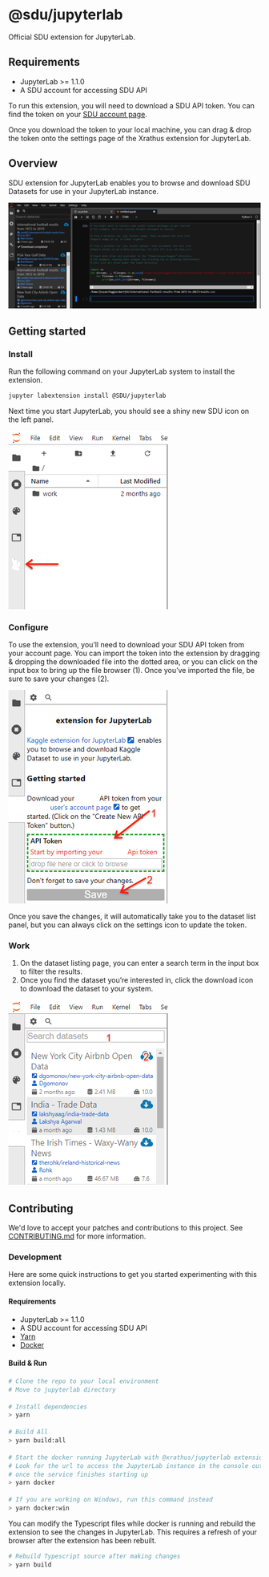 # @sdu/jupyterlab

Official SDU extension for JupyterLab.

## Requirements

* JupyterLab >= 1.1.0
* A SDU account for accessing SDU API

To run this extension, you will need to download a SDU API token.  You can
find the token on your [SDU account page](https://www.SDU.com/me/account).

Once you download the token to your local machine, you can drag & drop the
token onto the settings page of the Xrathus extension for JupyterLab.

## Overview

SDU extension for JupyterLab enables you to browse and download SDU
Datasets for use in your JupyterLab instance.

![SDU](SDUJupyterLab.png 'SDU')

## Getting started

### Install

Run the following command on your JupyterLab system to install the extension.

```bash
jupyter labextension install @SDU/jupyterlab
```

Next time you start JupyterLab, you should see a shiny new SDU icon on the left panel.

![SideIcon](ExtensionIcon.png 'Icon')

### Configure

To use the extension, you’ll need to download your SDU API token from your account page.  You can import the token into the extension by dragging & dropping the downloaded file into the dotted area, or you can click on the input box to bring up the file browser (1).  Once you’ve imported the file, be sure to save your changes (2).

![Configure](Configure.png 'Configure')

Once you save the changes, it will automatically take you to the dataset list panel, but you can always click on the settings icon to update the token.

### Work

1. On the dataset listing page, you can enter a search term in the input box to filter the results.  
2. Once you find the dataset you’re interested in, click the download icon to download the dataset to your system.


![Work](Work.png 'Work')

## Contributing

We'd love to accept your patches and contributions to this project. See
[CONTRIBUTING.md](CONTRIBUTING.md) for more information.

### Development

Here are some quick instructions to get you started experimenting with
this extension locally.

#### Requirements

* JupyterLab >= 1.1.0
* A SDU account for accessing SDU API
* [Yarn](https://yarnpkg.com)
* [Docker](https://www.docker.com)

#### Build & Run

```bash
# Clone the repo to your local environment
# Move to jupyterlab directory

# Install dependencies
> yarn

# Build All
> yarn build:all

# Start the docker running JupyterLab with @xrathus/jupyterlab extension
# Look for the url to access the JupyterLab instance in the console output
# once the service finishes starting up
> yarn docker

# If you are working on Windows, run this command instead
> yarn docker:win
```

You can modify the Typescript files while docker is running and rebuild
the extension to see the changes in JupyterLab.  This requires a refresh of
your browser after the extension has been rebuilt.

```bash
# Rebuild Typescript source after making changes
> yarn build
```
